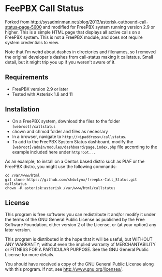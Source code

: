 FeePBX Call Status
===================

Forked from http://sysadminman.net/blog/2013/asterisk-outbound-call-status-page-5600 and modified for FreePBX system running version 2.9 or higher.
This is a simple HTML page that displays all active calls on a FreePBX system. This is not a FreePBX module, and does not require system credentials to view.

Note that I'm weird about dashes in directories and filenames, so I removed the original developer's dashes from call-status making it callstatus.  Small detail, but it might trip you up if you weren't aware of it.

## Requirements
* FreePBX version 2.9 or later
* Tested with Asterisk 1.8 and 11

## Installation
* On a FreePBX system, download the files to the folder `[webroot]/callstatus`
* chown and chmod folder and files as necessary
* In a browser, navigate to `http://<ipaddress>/callstatus`.
* To add to the FreePBX System Status dashboard, modify the `[webroot]/admin/modules/dashboard/page.index.php` file according to the example included here under `httproot...`

As an example, to install on a Centos based distro such as PIAF or the FreePBX distro, you might use the following commands:
```
cd /var/www/html
git clone https://github.com/shdwlynx/freepbx-Call_Status.git callstatus
chown -R asterisk:asterisk /var/www/html/callstatus
```
## License
This program is free software: you can redistribute it and/or modify it under the terms of the GNU General Public License as published by the Free Software Foundation, either version 2 of the License, or (at your option) any later version.

This program is distributed in the hope that it will be useful, but WITHOUT ANY WARRANTY; without even the implied warranty of MERCHANTABILITY or FITNESS FOR A PARTICULAR PURPOSE.  See the GNU General Public License for more details.

You should have received a copy of the GNU General Public License along with this program.  If not, see <http://www.gnu.org/licenses/>.
